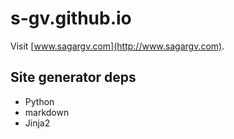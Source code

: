 s-gv.github.io
==============

Visit [www.sagargv.com](http://www.sagargv.com).

Site generator deps
-------------------

- Python
- markdown
- Jinja2
